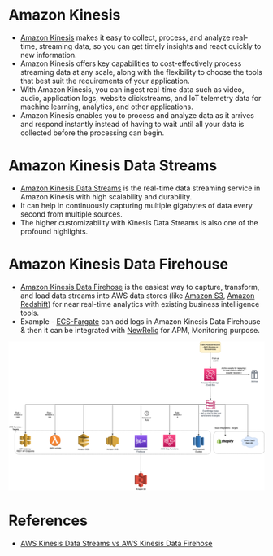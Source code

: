 # Amazon Kinesis
- [Amazon Kinesis](https://aws.amazon.com/kinesis/) makes it easy to collect, process, and analyze real-time, streaming data, so you can get timely insights and react quickly to new information.
- Amazon Kinesis offers key capabilities to cost-effectively process streaming data at any scale, along with the flexibility to choose the tools that best suit the requirements of your application. 
- With Amazon Kinesis, you can ingest real-time data such as video, audio, application logs, website clickstreams, and IoT telemetry data for machine learning, analytics, and other applications. 
- Amazon Kinesis enables you to process and analyze data as it arrives and respond instantly instead of having to wait until all your data is collected before the processing can begin.

# Amazon Kinesis Data Streams
- [Amazon Kinesis Data Streams](https://aws.amazon.com/kinesis/data-streams/) is the real-time data streaming service in Amazon Kinesis with high scalability and durability. 
- It can help in continuously capturing multiple gigabytes of data every second from multiple sources. 
- The higher customizability with Kinesis Data Streams is also one of the profound highlights.

# Amazon Kinesis Data Firehouse
- [Amazon Kinesis Data Firehose](https://aws.amazon.com/kinesis/data-firehose/) is the easiest way to capture, transform, and load data streams into AWS data stores (like [Amazon S3](../7_StorageServices/AmazonS3.md), [Amazon Redshift](../6_DatabaseServices/AmazonRedshift.md)) for near real-time analytics with existing business intelligence tools.
- Example - [ECS-Fargate](../4_ComputeServices/AWSFargate.md) can add logs in Amazon Kinesis Data Firehouse & then it can be integrated with [NewRelic](https://docs.newrelic.com/docs/logs/forward-logs/stream-logs-using-kinesis-data-firehose/) for APM, Monitoring purpose.

![img.png](assests/eventbridge/EventBridge.png)

# References
- [AWS Kinesis Data Streams vs AWS Kinesis Data Firehose](https://www.whizlabs.com/blog/aws-kinesis-data-streams-vs-aws-kinesis-data-firehose/)